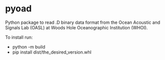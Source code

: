 # pyoad
Python package to read .D binary data format from the Ocean Acoustic and Signals Lab (OASL) at Woods Hole Oceanographic Institution (WHOI).

To install run:

- python -m build
- pip install dist/the_desired_version.whl
